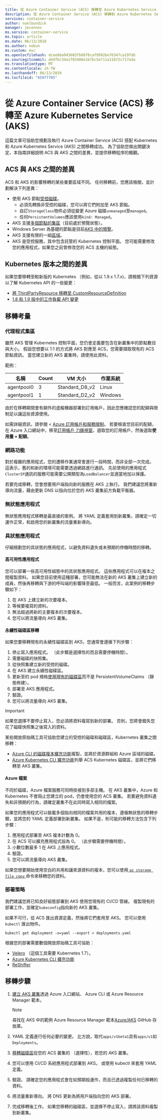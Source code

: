 ```yaml
---
title: 從 Azure Container Service (ACS) 移轉至 Azure Kubernetes Service (AKS)
description: 從 Azure Container Service (ACS) 移轉到 Azure Kubernetes Service (AKS)。
services: container-service
author: noelbundick
manager: jeconnoc
ms.service: container-service
ms.topic: article
ms.date: 06/13/2018
ms.author: nobun
ms.custom: mvc
ms.openlocfilehash: dcee8da943603fb0978caf9992be76347ca197d6
ms.sourcegitcommit: d4dfbc34a1f03488e1b7bc5e711a11b72c717ada
ms.translationtype: MT
ms.contentlocale: zh-TW
ms.lasthandoff: 06/13/2019
ms.locfileid: "65977705"
---
```

# <a name="migrate-from-azure-container-service-acs-to-azure-kubernetes-service-aks"></a>從 Azure Container Service (ACS) 移轉至 Azure Kubernetes Service (AKS)

這篇文章可協助您規劃及執行 Azure Container Service (ACS) 搭配 Kubernetes 和 Azure Kubernetes Service (AKS) 之間移轉成功。 為了協助您做出關鍵決定，本指南詳細說明 ACS 與 AKS 之間的差異，並提供移轉程序的概觀。

## <a name="differences-between-acs-and-aks"></a>ACS 與 AKS 之間的差異

ACS 和 AKS 的影響移轉的某些重要區域不同。 任何移轉前，您應該檢閱，並計劃解決下列差異：

* 使用 AKS 節點[受控磁碟](../virtual-machines/windows/managed-disks-overview.md)。
    * 必須先轉換非受控的磁碟，您可以將它們附加至 AKS 節點。
    * 自訂`StorageClass`物件必須從變更 Azure 磁碟`unmanaged`至`managed`。
    * 任何`PersistentVolumes`應該使用`kind: Managed`。
* AKS 支援[多個節點的集區](https://docs.microsoft.com/azure/aks/use-multiple-node-pools)（目前處於預覽狀態）。
* Windows Server 為基礎的節點是目前[AKS 中的預覽](https://azure.microsoft.com/blog/kubernetes-on-azure/)。
* AKS 支援有限的一組[區域](https://docs.microsoft.com/azure/aks/quotas-skus-regions)。
* AKS 是受控服務，其中包含託管的 Kubernetes 控制平面。 您可能需要修改您的應用程式，如果您之前曾修改您的 ACS 主機的組態。

## <a name="differences-between-kubernetes-versions"></a>Kubernetes 版本之間的差異

如果您要移轉至較新版的 Kubernetes （例如，從以 1.9.x 1.7.x)，請檢閱下列資源以了解 Kubernetes API 的一些變更：

* [將 ThirdPartyResource 移轉至 CustomResourceDefinition](https://kubernetes.io/docs/tasks/access-kubernetes-api/migrate-third-party-resource/)
* [1.8 和 1.9 版中的工作負載 API 變更](https://kubernetes.io/docs/reference/workloads-18-19/)

## <a name="migration-considerations"></a>移轉考量

### <a name="agent-pools"></a>代理程式集區

雖然 AKS 管理 Kubernetes 控制平面，您仍會定義要包含在新叢集中的節點數目與大小。 假設您想要以 1:1 的方式將 AKS 對應至 ACS，您需要擷取現有的 ACS 節點資訊。 當您建立新的 AKS 叢集時，請使用此資料。

範例：

| 名稱 | Count | VM 大小 | 作業系統 |
| --- | --- | --- | --- |
| agentpool0 | 3 | Standard_D8_v2 | Linux |
| agentpool1 | 1 | Standard_D2_v2 | Windows |

由於在移轉期間會有額外的虛擬機器部署到訂用帳戶，因此您應確認您的配額與限制足以讓這些資源使用。 

如需詳細資訊，請參閱 < [Azure 訂用帳戶和服務限制](https://docs.microsoft.com/azure/azure-subscription-service-limits)。 若要檢查您目前的配額，在 Azure 入口網站中，移至[訂用帳戶 刀鋒視窗](https://portal.azure.com/#blade/Microsoft_Azure_Billing/SubscriptionsBlade)，選取您的訂用帳戶，然後選取**使用量 + 配額**。

### <a name="networking"></a>網路功能

對於複雜的應用程式，您的遷移作業通常會進行一段時間，而非全部一次完成。 這表示，舊的和新的環境可能需要透過網路進行通訊。 先前使用的應用程式`ClusterIP`通訊的服務可能需要公開類型為`LoadBalancer`並適當地加以保護。

若要完成移轉，您會想要用戶端指向新的服務在 AKS 上執行。 我們建議您將重新導向流量，藉由更新 DNS 以指向位於您的 AKS 叢集前方負載平衡器。

### <a name="stateless-applications"></a>無狀態應用程式

無狀態應用程式移轉是最直接的案例。 將 YAML 定義套用到新叢集，請確定一切運作正常，和啟用您的新叢集的流量重新導向。

### <a name="stateful-applications"></a>具狀態應用程式

仔細規劃您的具狀態的應用程式，以避免資料遺失或未預期的停機時間的移轉。

#### <a name="highly-available-applications"></a>高可用性應用程式

您可以部署一些高可用性組態中的具狀態應用程式。 這些應用程式可以在複本之間複製資料。 如果您目前使用這種部署，您可能無法在新的 AKS 叢集上建立新的成員，然後再移轉與下游的呼叫端的影響降至最低。 一般而言，此案例的移轉步驟如下：

1. 在 AKS 上建立新的次要複本。
2. 等候要複寫的資料。
3. 無法超過將新的主要複本的次要複本。
4. 您可以將流量導向 AKS 叢集。

#### <a name="migrating-persistent-volumes"></a>永續性磁碟區移轉

如果您要移轉現有的永續性磁碟區到 AKS，您通常會遵循下列步驟：

1. 停止寫入應用程式。 （此步驟是選擇性的而且需要停機時間）。
2. 需要磁碟的快照集。
3. 從快照集建立新的受控的磁碟。
4. 在 AKS 建立永續性磁碟區。
5. 更新至的 pod 規格[使用現有的磁碟區](https://docs.microsoft.com/azure/aks/azure-disk-volume)而不是 PersistentVolumeClaims （靜態佈建）。
6. 部署至 AKS 應用程式。
7. 驗證。
8. 您可以將流量導向 AKS 叢集。

> [!IMPORTANT]
> 如果您選擇不要停止寫入，您必須將資料複寫到新的部署。 否則，您將會錯失您花了磁碟快照集之後寫入的資料。

某些開放原始碼工具可協助您建立的受控的磁碟和磁碟區，Kubernetes 叢集之間移轉：

* [Azure CLI 的磁碟複本擴充功能](https://github.com/noelbundick/azure-cli-disk-copy-extension)複製，並將於資源群組和 Azure 區域的磁碟。
* [Azure Kubernetes CLI 擴充功能](https://github.com/yaron2/azure-kube-cli)列舉 ACS Kubernetes 磁碟區，並將它們移轉至 AKS 叢集。

#### <a name="azure-files"></a>Azure 檔案

不同於磁碟，Azure 檔案服務可同時掛接到多部主機。 在 AKS 叢集中，Azure 和 Kubernetes 不會阻止您建立的 pod，仍會使用您的 ACS 叢集。 若要避免資料遺失和非預期的行為，請確定叢集不在此同時寫入相同的檔案。

如果您的應用程式可以裝載多個指向相同的檔案共用的複本，遵循無狀態的移轉步驟，並將您的 YAML 定義部署到新叢集。 如果不是，則可能的移轉方法包含下列步驟：

1. 應用程式部署至 AKS 複本計數為 0。
2. 在 ACS 可以擴充應用程式設為 0。 （此步驟需要停機時間）。
3. 小數位數最多 1 在 AKS 上應用程式。
4. 驗證。
5. 您可以將流量導向 AKS 叢集。

如果您想要開始使用空白的共用和讓來源資料的複本，您可以使用[ `az storage file copy` ](https://docs.microsoft.com/cli/azure/storage/file/copy?view=azure-cli-latest)命令來移轉您的資料。

### <a name="deployment-strategy"></a>部署策略

我們建議您將已知良好組態部署到 AKS 使用您現有的 CI/CD 管線。 複製現有的部署工作，並確定`kubeconfig`指向新的 AKS 叢集。

如果不可行，從 ACS 匯出資源定義，然後將它們套用至 AKS。 您可以使用 `kubectl` 匯出物件。

```console
kubectl get deployment -o=yaml --export > deployments.yaml
```

根據您的部署需要數個開放原始碼工具可協助：

* [Velero](https://github.com/heptio/ark) （這個工具需要 Kubernetes 1.7）。
* [Azure Kubernetes CLI 擴充功能](https://github.com/yaron2/azure-kube-cli)
* [ReShifter](https://github.com/mhausenblas/reshifter)

## <a name="migration-steps"></a>移轉步驟

1. [建立 AKS 叢集](https://docs.microsoft.com/azure/aks/create-cluster)透過 Azure 入口網站、 Azure CLI 或 Azure Resource Manager 範本。

   > [!NOTE]
   > 尋找在 AKS 中的範例 Azure Resource Manager 範本[Azure/AKS](https://github.com/Azure/AKS/tree/master/examples/vnet) GitHub 存放庫。

2. YAML 定義進行任何必要的變更。 比方說，取代`apps/v1beta1`具有`apps/v1`如`Deployments`。

3. [移轉磁碟區](#migrating-persistent-volumes)從您的 ACS 叢集的 （選擇性），若您的 AKS 叢集。

4. 您可以使用 CI/CD 系統應用程式部署到 AKS。 或使用 kubectl 來套用 YAML 定義。

5. 驗證。 請確定您的應用程式會在如預期般運作，而且已透過複製任何已移轉的資料。

6. 將流量重新導向。 將 DNS 更新為將用戶端指向您的 AKS 部署。

7. 完成移轉後工作。 如果您移轉的磁碟區，並選擇不停止寫入，請將該資料複製到新叢集。
